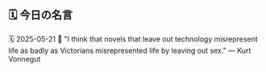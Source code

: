 ## 🗓️ 今日の名言

<!--START_SECTION:quote-->
🗓️ 2025-05-21
💬 "I think that novels that leave out technology misrepresent life as badly as Victorians misrepresented life by leaving out sex." — Kurt Vonnegut
<!--END_SECTION:quote-->

